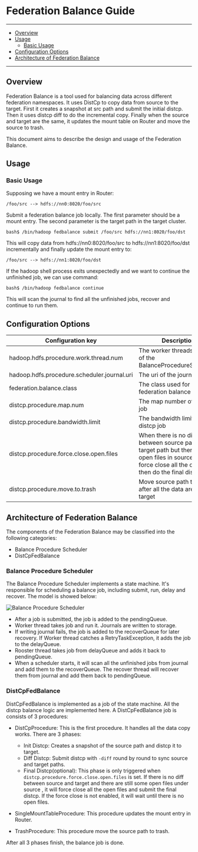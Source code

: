 <!---
  Licensed under the Apache License, Version 2.0 (the "License");
  you may not use this file except in compliance with the License.
  You may obtain a copy of the License at

    http://www.apache.org/licenses/LICENSE-2.0

  Unless required by applicable law or agreed to in writing, software
  distributed under the License is distributed on an "AS IS" BASIS,
  WITHOUT WARRANTIES OR CONDITIONS OF ANY KIND, either express or implied.
  See the License for the specific language governing permissions and
  limitations under the License. See accompanying LICENSE file.
-->

Federation Balance Guide
=====================

---

 - [Overview](#Overview)
 - [Usage](#Usage)
     - [Basic Usage](#Basic_Usage)
 - [Configuration Options](#Configuration_Options)
 - [Architecture of Federation Balance](#Architecture_of_Federation_Balance)

---

Overview
--------

  Federation Balance is a tool used for balancing data across different
  federation namespaces. It uses DistCp to copy data from source to the target.
  First it creates a snapshot at src path and submit the initial distcp. Then it
  uses distcp diff to do the incremental copy. Finally when the source and
  target are the same, it updates the mount table on Router and move the source
  to trash.

  This document aims to describe the design and usage of the Federation Balance.

Usage
-----

### Basic Usage

  Supposing we have a mount entry in Router:

    /foo/src --> hdfs://nn0:8020/foo/src

  Submit a federation balance job locally. The first parameter should be a mount
   entry. The second parameter is the target path in the target cluster.

    bash$ /bin/hadoop fedbalance submit /foo/src hdfs://nn1:8020/foo/dst

  This will copy data from hdfs://nn0:8020/foo/src to hdfs://nn1:8020/foo/dst
  incrementally and finally update the mount entry to:

    /foo/src --> hdfs://nn1:8020/foo/dst

  If the hadoop shell process exits unexpectedly and we want to continue the
  unfinished job, we can use command:

    bash$ /bin/hadoop fedbalance continue

  This will scan the journal to find all the unfinished jobs, recover and
  continue to run them.


Configuration Options
--------------------

| Configuration key              | Description                          |
| ------------------------------ | ------------------------------------ |
| hadoop.hdfs.procedure.work.thread.num | The worker threads number of the BalanceProcedureScheduler |
| hadoop.hdfs.procedure.scheduler.journal.uri | The uri of the journal |
| federation.balance.class | The class used for federation balance |
| distcp.procedure.map.num | The map number of distcp job |
| distcp.procedure.bandwidth.limit | The bandwidth limit of distcp job |
| distcp.procedure.force.close.open.files | When there is no diff between source path and target path but there are still open files in source path, force close all the open files then do the final distcp |
| distcp.procedure.move.to.trash | Move source path to trash after all the data are sync to target |

Architecture of Federation Balance
----------------------

  The components of the Federation Balance may be classified into the following
  categories:

  * Balance Procedure Scheduler
  * DistCpFedBalance

### Balance Procedure Scheduler

  The Balance Procedure Scheduler implements a state machine. It's responsible
  for scheduling a balance job, including submit, run, delay and recover.
  The model is showed below:

  ![Balance Procedure Scheduler](images/BalanceProcedureScheduler.png)

  * After a job is submitted, the job is added to the pendingQueue.
  * Worker thread takes job and run it. Journals are written to storage.
  * If writing journal fails, the job is added to the recoverQueue for later
    recovery. If Worker thread catches a RetryTaskException, it adds the job to
    the delayQueue.
  * Rooster thread takes job from delayQueue and adds it back to pendingQueue.
  * When a scheduler starts, it will scan all the unfinished jobs from
    journal and add them to the recoverQueue. The recover thread will recover
    them from journal and add them back to pendingQueue.

### DistCpFedBalance

  DistCpFedBalance is implemented as a job of the state machine. All the distcp
  balance logic are implemented here. A DistCpFedBalance job is consists of 3
  procedures:

  * DistCpProcedure: This is the first procedure. It handles all the data copy
    works. There are 3 phases:
    * Init Distcp: Creates a snapshot of the source path and distcp it to
      target.
    * Diff Distcp: Submit distcp with `-diff` round by round to sync source and
      target paths.
    * Final Distcp(optional): This phase is only triggered when
      `distcp.procedure.force.close.open.files` is set. If there is no diff
      between source and target and there are still some open files under source
      , it will force close all the open files and submit the final distcp. If
      the force close is not enabled, it will wait until there is no open files.

  * SingleMountTableProcedure: This procedure updates the mount entry in Router.

  * TrashProcedure: This procedure move the source path to trash.

  After all 3 phases finish, the balance job is done.